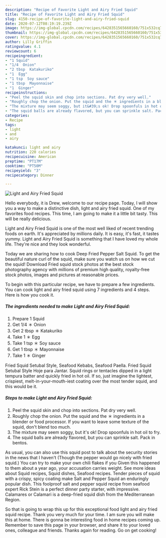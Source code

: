 ```yaml
---
description: "Recipe of Favorite Light and Airy Fried Squid"
title: "Recipe of Favorite Light and Airy Fried Squid"
slug: 4150-recipe-of-favorite-light-and-airy-fried-squid
date: 2020-07-12T08:19:19.239Z
image: https://img-global.cpcdn.com/recipes/6428351565660160/751x532cq70/light-and-airy-fried-squid-recipe-main-photo.jpg
thumbnail: https://img-global.cpcdn.com/recipes/6428351565660160/751x532cq70/light-and-airy-fried-squid-recipe-main-photo.jpg
cover: https://img-global.cpcdn.com/recipes/6428351565660160/751x532cq70/light-and-airy-fried-squid-recipe-main-photo.jpg
author: Lilly Griffin
ratingvalue: 4.1
reviewcount: 6
recipeingredient:
- "1 Squid"
- "1/4  Onion"
- "2 tbsp  Katakuriko"
- "1  Egg"
- "1 tsp  Soy sauce"
- "1 tbsp  Mayonnaise"
- "1  Ginger"
recipeinstructions:
- "Peel the squid skin and chop into sections. Pat dry very well."
- "Roughly chop the onion. Put the squid and the ＊ ingredients in a blender or food processor. If you want to leave some texture of the squid, don&#39;t blend too much."
- "The mixture may seem soggy, but it&#39;s ok! Drop spoonfuls in hot oil to fry."
- "The squid balls are already flavored, but you can sprinkle salt. Pack in bentos."
categories:
- Recipe
tags:
- light
- and
- airy

katakunci: light and airy 
nutrition: 220 calories
recipecuisine: American
preptime: "PT17M"
cooktime: "PT50M"
recipeyield: "3"
recipecategory: Dinner

---
```



![Light and Airy Fried Squid](https://img-global.cpcdn.com/recipes/6428351565660160/751x532cq70/light-and-airy-fried-squid-recipe-main-photo.jpg)

Hello everybody, it is Drew, welcome to our recipe page. Today, I will show you a way to make a distinctive dish, light and airy fried squid. One of my favorites food recipes. This time, I am going to make it a little bit tasty. This will be really delicious.

Light and Airy Fried Squid is one of the most well liked of recent trending foods on earth. It's appreciated by millions daily. It is easy, it's fast, it tastes yummy. Light and Airy Fried Squid is something that I have loved my whole life. They're nice and they look wonderful.

Today we are sharing how to cook Deep Fried Pepper Salt Squid. To get the beautiful nature curl of the squid, make sure you watch us on how we cut the squid! Download Fried squid stock photos at the best stock photography agency with millions of premium high quality, royalty-free stock photos, images and pictures at reasonable prices.


To begin with this particular recipe, we have to prepare a few ingredients. You can cook light and airy fried squid using 7 ingredients and 4 steps. Here is how you cook it.

<!--inarticleads1-->

##### The ingredients needed to make Light and Airy Fried Squid:

1. Prepare 1 Squid
1. Get 1/4 ＊ Onion
1. Get 2 tbsp ＊ Katakuriko
1. Take 1 ＊ Egg
1. Take 1 tsp ＊ Soy sauce
1. Get 1 tbsp ＊ Mayonnaise
1. Take 1 ＊ Ginger


Fried Squid Setubal Style, Seafood Kebabs, Seafood Paella. Fried Squid Setubal Style Hoje para Jantar. Squid rings or tentacles dipped in a light tempura batter and quickly fried in hot oil. If so, just imagine the lightest, crispiest, melt-in-your-mouth-iest coating over the most tender squid, and this would be it. 

<!--inarticleads2-->

##### Steps to make Light and Airy Fried Squid:

1. Peel the squid skin and chop into sections. Pat dry very well.
1. Roughly chop the onion. Put the squid and the ＊ ingredients in a blender or food processor. If you want to leave some texture of the squid, don&#39;t blend too much.
1. The mixture may seem soggy, but it&#39;s ok! Drop spoonfuls in hot oil to fry.
1. The squid balls are already flavored, but you can sprinkle salt. Pack in bentos.


As usual, you can also use this squid post to talk about the security stories in the news that I haven&#39;t (Though the pepper would go nicely with fried squid.) You can try to make your own chili flakes if you Given this happened to them about a year ago, your accusation carries weight. See more ideas about Squid recipes, Squid dishes, Seafood recipes. Tender pieces of squid with a crispy, spicy coating make Salt and Pepper Squid an enduringly popular dish. This foolproof salt and pepper squid recipe from seafood expert Rick Stein is a perfect dinner party starter, with impressive. Calamares or Calamari is a deep-fried squid dish from the Mediterranean Region. 

So that is going to wrap this up for this exceptional food light and airy fried squid recipe. Thank you very much for your time. I am sure you will make this at home. There is gonna be interesting food in home recipes coming up. Remember to save this page in your browser, and share it to your loved ones, colleague and friends. Thanks again for reading. Go on get cooking!
